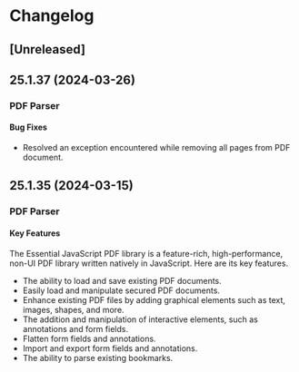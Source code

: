 # Changelog

## [Unreleased]

## 25.1.37 (2024-03-26)

### PDF Parser

#### Bug Fixes

- Resolved an exception encountered while removing all pages from PDF document.

## 25.1.35 (2024-03-15)

### PDF Parser

#### Key Features

The Essential JavaScript PDF library is a feature-rich, high-performance, non-UI PDF library written natively in JavaScript. Here are its key features.

- The ability to load and save existing PDF documents.
- Easily load and manipulate secured PDF documents.
- Enhance existing PDF files by adding graphical elements such as text, images, shapes, and more.
- The addition and manipulation of interactive elements, such as annotations and form fields.
- Flatten form fields and annotations.
- Import and export form fields and annotations.
- The ability to parse existing bookmarks.